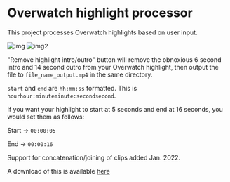 # Overwatch highlight processor
This project processes Overwatch highlights based on user input.

![img](https://i.imgur.com/3XliKHE.png)
![img2](https://i.imgur.com/3Zsebfx.png)

"Remove highlight intro/outro" button will remove the obnoxious 6 second intro and 14 second outro from your Overwatch highlight, then output the file to `file_name_output.mp4` in the same directory.

`start` and `end` are `hh:mm:ss` formatted. This is `hourhour:minuteminute:secondsecond`.

If you want your highlight to start at 5 seconds and end at 16 seconds, you would set them as follows:

Start -> `00:00:05`

End   -> `00:00:16`

Support for concatenation/joining of clips added Jan. 2022.

A download of this is available [here](https://mega.nz/file/Q0UyFLYC#t_sr3NhwVMHkvx_AKIXm96aT9MKxVVaqPxVVC7dQAEk)
